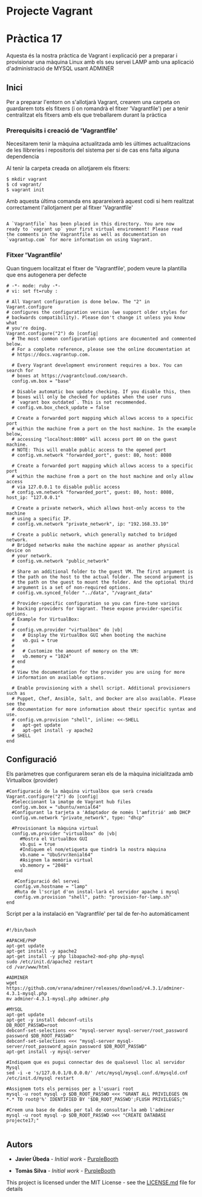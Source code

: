 # Projecte Vagrant
# Pràctica 17

Aquesta és la nostra pràctica de Vagrant i explicació per a preparar i provisionar una màquina Linux amb els seu servei LAMP amb una aplicació d'administració de MYSQL usant ADMINER 

## Inici

Per a preparar l'entorn on s'allotjarà Vagrant, crearem una carpeta on guardarem tots els fitxers (i on romandrà el fitxer 'Vagrantfile') per a tenir centralitzat els fitxers amb els que treballarem durant la pràctica

### Prerequisits i creació de 'Vagrantfile'

Necesitarem tenir la màquina actualitzada amb les últimes actualitzacions de les llibreries i repositoris del sistema per si de cas ens falta alguna dependencia

Al tenir la carpeta creada on allotjarem els fitxers:

```
$ mkdir vagrant
$ cd vagrant/
$ vagrant init

```

Amb aquesta última comanda ens aparareixerà aquest codi si hem realitzat correctament l'allotjament per al fitxer 'Vagrantfile'

```

A `Vagrantfile` has been placed in this directory. You are now
ready to `vagrant up` your first virtual environment! Please read
the comments in the Vagrantfile as well as documentation on
`vagrantup.com` for more information on using Vagrant.

```

### Fitxer 'Vagrantfile'

Quan tinguem localitzat el fitxer de 'Vagrantfile', podem veure la plantilla que ens autogenera per defecte

```
# -*- mode: ruby -*-
# vi: set ft=ruby :

# All Vagrant configuration is done below. The "2" in Vagrant.configure
# configures the configuration version (we support older styles for
# backwards compatibility). Please don't change it unless you know what
# you're doing.
Vagrant.configure("2") do |config|
  # The most common configuration options are documented and commented below.
  # For a complete reference, please see the online documentation at
  # https://docs.vagrantup.com.

  # Every Vagrant development environment requires a box. You can search for
  # boxes at https://vagrantcloud.com/search.
  config.vm.box = "base"

  # Disable automatic box update checking. If you disable this, then
  # boxes will only be checked for updates when the user runs
  # `vagrant box outdated`. This is not recommended.
  # config.vm.box_check_update = false

  # Create a forwarded port mapping which allows access to a specific port
  # within the machine from a port on the host machine. In the example below,
  # accessing "localhost:8080" will access port 80 on the guest machine.
  # NOTE: This will enable public access to the opened port
  # config.vm.network "forwarded_port", guest: 80, host: 8080

  # Create a forwarded port mapping which allows access to a specific port
  # within the machine from a port on the host machine and only allow access
  # via 127.0.0.1 to disable public access
  # config.vm.network "forwarded_port", guest: 80, host: 8080, host_ip: "127.0.0.1"

  # Create a private network, which allows host-only access to the machine
  # using a specific IP.
  # config.vm.network "private_network", ip: "192.168.33.10"

  # Create a public network, which generally matched to bridged network.
  # Bridged networks make the machine appear as another physical device on
  # your network.
  # config.vm.network "public_network"

  # Share an additional folder to the guest VM. The first argument is
  # the path on the host to the actual folder. The second argument is
  # the path on the guest to mount the folder. And the optional third
  # argument is a set of non-required options.
  # config.vm.synced_folder "../data", "/vagrant_data"

  # Provider-specific configuration so you can fine-tune various
  # backing providers for Vagrant. These expose provider-specific options.
  # Example for VirtualBox:
  #
  # config.vm.provider "virtualbox" do |vb|
  #   # Display the VirtualBox GUI when booting the machine
  #   vb.gui = true
  #
  #   # Customize the amount of memory on the VM:
  #   vb.memory = "1024"
  # end
  #
  # View the documentation for the provider you are using for more
  # information on available options.

  # Enable provisioning with a shell script. Additional provisioners such as
  # Puppet, Chef, Ansible, Salt, and Docker are also available. Please see the
  # documentation for more information about their specific syntax and use.
  # config.vm.provision "shell", inline: <<-SHELL
  #   apt-get update
  #   apt-get install -y apache2
  # SHELL
end

```

## Configuració

Els paràmetres que configurarem seran els de la màquina inicialitzada amb Virtualbox (provider)

```
#Configuració de la màquina virtualbox que serà creada
Vagrant.configure("2") do |config|
  #Seleccionant la imatge de Vagrant hub files
  config.vm.box = "ubuntu/xenial64"
  #Configurant la tarjeta a 'Adaptador de només l'amfitrió' amb DHCP
  config.vm.network "private_network", type: "dhcp"  
  
  #Provisionant la màquina virtual
  config.vm.provider "virtualbox" do |vb|
     #Mostra el VirtualBox GUI
     vb.gui = true
     #Indiquem el nom/etiqueta que tindrà la nostra màquina
     vb.name = "UbuSrvrXenial64"
     #Asignem la memòria virtual
     vb.memory = "2048"
   end
   
   #Configuració del servei
   config.vm.hostname = "lamp" 
   #Ruta de l'script d'on instal·larà el servidor apache i mysql
   config.vm.provision "shell", path: "provision-for-lamp.sh"
end 

```
Script per a la instalació en 'Vagrantfile' per tal de fer-ho automàticament

```

#!/bin/bash

#APACHE/PHP
apt-get update
apt-get install -y apache2
apt-get install -y php libapache2-mod-php php-mysql
sudo /etc/init.d/apache2 restart
cd /var/www/html

#ADMINER
wget https://github.com/vrana/adminer/releases/download/v4.3.1/adminer-4.3.1-mysql.php
mv adminer-4.3.1-mysql.php adminer.php

#MYSQL
apt-get update
apt-get -y install debconf-utils
DB_ROOT_PASSWD=root
debconf-set-selections <<< "mysql-server mysql-server/root_password password $DB_ROOT_PASSWD"
debconf-set-selections <<< "mysql-server mysql-server/root_password_again password $DB_ROOT_PASSWD"
apt-get install -y mysql-server

#Indiquem que es pugui connectar des de qualsevol lloc al servidor Mysql
sed -i -e 's/127.0.0.1/0.0.0.0/' /etc/mysql/mysql.conf.d/mysqld.cnf /etc/init.d/mysql restart

#Assignem tots els permisos per a l'usuari root
mysql -u root mysql -p $DB_ROOT_PASSWD <<< "GRANT ALL PRIVILEGES ON *.* TO root@'%' IDENTIFIED BY '$DB_ROOT_PASSWD';FLUSH PRIVILEGES;"

#Creem una base de dades per tal de consultar-la amb l'adminer
mysql -u root mysql -p $DB_ROOT_PASSWD <<< "CREATE DATABASE projecte17;"


```
## Autors

* **Javier Úbeda** - *Initial work* - [PurpleBooth](https://github.com/javuberay)

* **Tomàs Silva** - *Initial work* - [PurpleBooth](https://github.com/tsilva)

This project is licensed under the MIT License - see the [LICENSE.md](LICENSE.md) file for details
